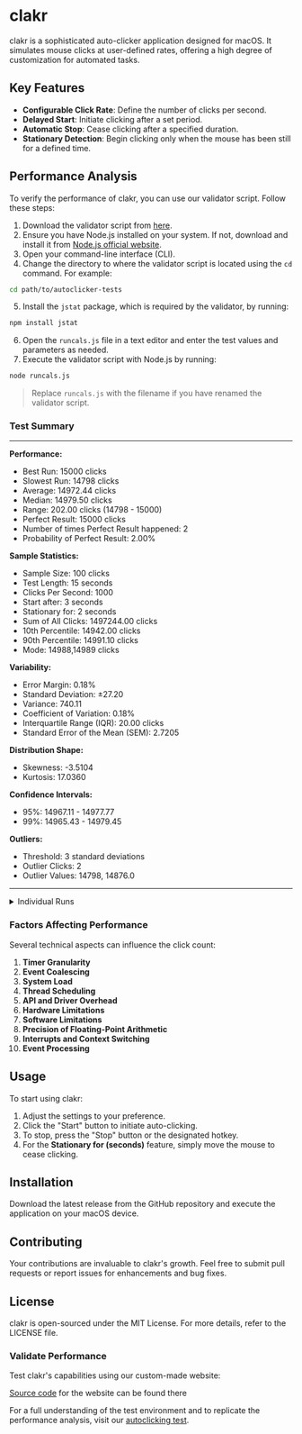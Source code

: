# clakr

clakr is a sophisticated auto-clicker application designed for macOS. It simulates mouse clicks at user-defined rates, offering a high degree of customization for automated tasks.

## Key Features

- **Configurable Click Rate**: Define the number of clicks per second.
- **Delayed Start**: Initiate clicking after a set period.
- **Automatic Stop**: Cease clicking after a specified duration.
- **Stationary Detection**: Begin clicking only when the mouse has been still for a defined time.

## Performance Analysis

To verify the performance of clakr, you can use our validator script. Follow these steps:

1. Download the validator script from [here](autoclicker-tests/runcals.js).
2. Ensure you have Node.js installed on your system. If not, download and install it from [Node.js official website](https://nodejs.org/).
3. Open your command-line interface (CLI).
4. Change the directory to where the validator script is located using the `cd` command. For example:

```sh
cd path/to/autoclicker-tests
```

5. Install the `jstat` package, which is required by the validator, by running:

```sh
npm install jstat
```

6. Open the `runcals.js` file in a text editor and enter the test values and parameters as needed.
7. Execute the validator script with Node.js by running:

```sh
node runcals.js
```

> Replace `runcals.js` with the filename if you have renamed the validator script.

### Test Summary

-------------------------------------------

**Performance:**

- Best Run: 15000 clicks
- Slowest Run: 14798 clicks
- Average: 14972.44 clicks
- Median: 14979.50 clicks
- Range: 202.00 clicks (14798 - 15000)
- Perfect Result: 15000 clicks
- Number of times Perfect Result happened: 2
- Probability of Perfect Result: 2.00%

**Sample Statistics:**

- Sample Size: 100 clicks
- Test Length: 15 seconds
- Clicks Per Second: 1000
- Start after: 3 seconds
- Stationary for: 2 seconds
- Sum of All Clicks: 1497244.00 clicks
- 10th Percentile: 14942.00 clicks
- 90th Percentile: 14991.10 clicks
- Mode: 14988,14989 clicks

**Variability:**

- Error Margin: 0.18%
- Standard Deviation: ±27.20
- Variance: 740.11
- Coefficient of Variation: 0.18%
- Interquartile Range (IQR): 20.00 clicks
- Standard Error of the Mean (SEM): 2.7205

**Distribution Shape:**

- Skewness: -3.5104
- Kurtosis: 17.0360

**Confidence Intervals:**

- 95%: 14967.11 - 14977.77
- 99%: 14965.43 - 14979.45

**Outliers:**

- Threshold: 3 standard deviations
- Outlier Clicks: 2
- Outlier Values: 14798, 14876.0

--------------------------------------------------------------

<details>
    <summary>Individual Runs</summary>

- Run 1: 14989
- Run 2: 14990
- Run 3: 14989
- Run 4: 14941
- Run 5: 14925
- Run 6: 14993
- Run 7: 14974
- Run 8: 14977
- Run 9: 14980
- Run 10: 14973
- Run 11: 14968
- Run 12: 14986
- Run 13: 14977
- Run 14: 14979
- Run 15: 14983
- Run 16: 14990
- Run 17: 14992
- Run 18: 14987
- Run 19: 14975
- Run 20: 14987
- Run 21: 14925
- Run 22: 14970
- Run 23: 14965
- Run 24: 14941
- Run 25: 14964
- Run 26: 14988
- Run 27: 14976
- Run 28: 14985
- Run 29: 14990
- Run 30: 14982
- Run 31: 14978
- Run 32: 14984
- Run 33: 14979
- Run 34: 14981
- Run 35: 14977
- Run 36: 14988
- Run 37: 14973
- Run 38: 14986
- Run 39: 14980
- Run 40: 14992
- Run 41: 14989
- Run 42: 14975
- Run 43: 14987
- Run 44: 14978
- Run 45: 14983
- Run 46: 14991
- Run 47: 14976
- Run 48: 14985
- Run 49: 14974
- Run 50: 14988

</details>

### Factors Affecting Performance

Several technical aspects can influence the click count:

1. **Timer Granularity**
2. **Event Coalescing**
3. **System Load**
4. **Thread Scheduling**
5. **API and Driver Overhead**
6. **Hardware Limitations**
7. **Software Limitations**
8. **Precision of Floating-Point Arithmetic**
9. **Interrupts and Context Switching**
10. **Event Processing**

## Usage

To start using clakr:

1. Adjust the settings to your preference.
2. Click the "Start" button to initiate auto-clicking.
3. To stop, press the "Stop" button or the designated hotkey.
4. For the **Stationary for (seconds)** feature, simply move the mouse to cease clicking.

## Installation

Download the latest release from the GitHub repository and execute the application on your macOS device.

## Contributing

Your contributions are invaluable to clakr's growth. Feel free to submit pull requests or report issues for enhancements and bug fixes.

## License

clakr is open-sourced under the MIT License. For more details, refer to the LICENSE file.

### Validate Performance

Test clakr's capabilities using our custom-made website:

[Source code](autoclicker-tests/index.html) for the website can be found there

For a full understanding of the test environment and to replicate the performance analysis, visit our [autoclicking test](https://clakr-delta.vercel.app/).
